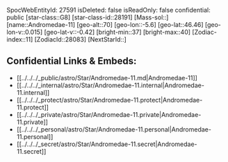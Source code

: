 ﻿---
location: [46.46,5.6,70]
type: Star
tags:
- astro/Star

---
SpocWebEntityId: 27591
isDeleted: false
isReadOnly: false
confidential: public
[star-class::G8]
[star-class-id::28191]
[Mass-sol::]
[name::Andromedae-11]
[geo-alt::70]
[geo-lon::-5.6]
[geo-lat::46.46]
[geo-lon-v::0.015]
[geo-lat-v::-0.42]
[bright-min::37]
[bright-max::40]
[Zodiac-index::11]
[ZodiacId::28083]
[NextStarId::]



## Confidential Links & Embeds: 
- [[../../../_public/astro/Star/Andromedae-11.md|Andromedae-11]] 
- [[../../../_internal/astro/Star/Andromedae-11.internal|Andromedae-11.internal]] 
- [[../../../_protect/astro/Star/Andromedae-11.protect|Andromedae-11.protect]] 
- [[../../../_private/astro/Star/Andromedae-11.private|Andromedae-11.private]] 
- [[../../../_personal/astro/Star/Andromedae-11.personal|Andromedae-11.personal]] 
- [[../../../_secret/astro/Star/Andromedae-11.secret|Andromedae-11.secret]]

